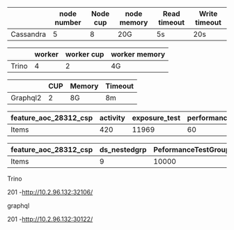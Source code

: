 |           | node number | Node cup | node memory | Read timeout | Write timeout |
| --------- | ----------- | -------- | ----------- | ------------ | ------------- |
| Cassandra | 5           | 8        | 20G         | 5s           | 20s           |

|       | worker | worker cup | worker memory |
| ----- | ------ | ---------- | ------------- |
| Trino | 4      | 2          | 4G            |

|          | CUP  | Memory | Timeout |
| -------- | ---- | ------ | ------- |
| Graphql2 | 2    | 8G     | 8m      |

| feature_aoc_28312_csp | activity | exposure_test | performance_analysis | portfolio | portfolio_by_group | portfolio_property_by_tenant | portfolio_property_by_portfolio |
| --------------------- | -------- | ------------- | -------------------- | --------- | ------------------ | ---------------------------- | ------------------------------- |
| Items                 | 420      | 11969         | 60                   | 12610     | 14468              | 9                            | 122649                          |



| feature_aoc_28312_csp | ds_nestedgrp | PeformanceTestGroup |
| --------------------- | ------------ | ------------------- |
| Items                 | 9            | 10000               |

Trino

201 -http://10.2.96.132:32106/

graphql

201 -http://10.2.96.132:30122/

